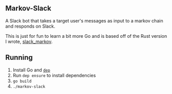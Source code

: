 ## Markov-Slack

A Slack bot that takes a target user's messages as input to a markov chain and
responds on Slack.

This is just for fun to learn a bit more Go and is based off of the Rust version
I wrote, [slack_markov](https://github.com/BlakeWilliams/slack_markov).

## Running

1. Install Go and [`dep`](https://github.com/golang/dep)
1. Run `dep ensure` to install dependencies
1. `go build`
1. `./markov-slack`
